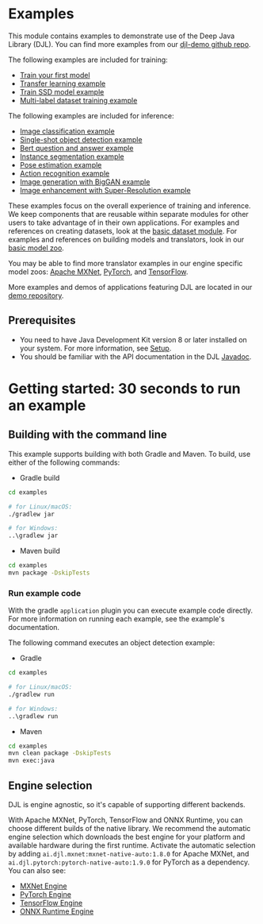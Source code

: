 # Examples

This module contains examples to demonstrate use of the Deep Java Library (DJL).
You can find more examples from our [djl-demo github repo](https://github.com/aws-samples/djl-demo).

The following examples are included for training:

- [Train your first model](docs/train_mnist_mlp.md)
- [Transfer learning example](docs/train_cifar10_resnet.md)
- [Train SSD model example](docs/train_pikachu_ssd.md)
- [Multi-label dataset training example](docs/train_captcha.md)


The following examples are included for inference:

- [Image classification example](docs/image_classification.md)
- [Single-shot object detection example](docs/object_detection.md)
- [Bert question and answer example](docs/BERT_question_and_answer.md)
- [Instance segmentation example](docs/instance_segmentation.md)
- [Pose estimation example](docs/pose_estimation.md)
- [Action recognition example](docs/action_recognition.md)
- [Image generation with BigGAN example](docs/biggan.md)
- [Image enhancement with Super-Resolution example](docs/super_resolution.md)

These examples focus on the overall experience of training and inference. We keep components
that are reusable within separate modules for other users to take advantage of in their own
applications. For examples and references on creating datasets, look at the
[basic dataset module](https://github.com/deepjavalibrary/djl/tree/master/basicdataset).
For examples and references on building models and translators, look in our
[basic model zoo](https://github.com/deepjavalibrary/djl/tree/master/model-zoo).

You may be able to find more translator examples in our engine specific model zoos:
[Apache MXNet](https://github.com/deepjavalibrary/djl/tree/master/engines/mxnet/mxnet-model-zoo),
[PyTorch](https://github.com/deepjavalibrary/djl/tree/master/engines/pytorch/pytorch-model-zoo),
and [TensorFlow](https://github.com/deepjavalibrary/djl/tree/master/engines/tensorflow/tensorflow-model-zoo).

More examples and demos of applications featuring DJL are located in our [demo repository](https://github.com/aws-samples/djl-demo).

## Prerequisites

* You need to have Java Development Kit version 8 or later installed on your system. For more information, see [Setup](../docs/development/setup.md).
* You should be familiar with the API documentation in the DJL [Javadoc](https://javadoc.io/doc/ai.djl/api/latest/index.html).


# Getting started: 30 seconds to run an example

## Building with the command line

This example supports building with both Gradle and Maven. To build, use either of the following commands:

* Gradle build

```sh
cd examples

# for Linux/macOS:
./gradlew jar

# for Windows:
..\gradlew jar
```

* Maven build

```sh
cd examples
mvn package -DskipTests
```

### Run example code
With the gradle `application` plugin you can execute example code directly.
For more information on running each example, see the example's documentation.

The following command executes an object detection example:

* Gradle

```sh
cd examples

# for Linux/macOS:
./gradlew run

# for Windows:
..\gradlew run
```

* Maven

```sh
cd examples
mvn clean package -DskipTests
mvn exec:java
```

## Engine selection

DJL is engine agnostic, so it's capable of supporting different backends.

With Apache MXNet, PyTorch, TensorFlow and ONNX Runtime, you can choose different
builds of the native library.
We recommend the automatic engine selection which downloads the best engine for your
platform and available hardware during the first runtime.
Activate the automatic selection by adding `ai.djl.mxnet:mxnet-native-auto:1.8.0`
for Apache MXNet, and `ai.djl.pytorch:pytorch-native-auto:1.9.0` for PyTorch as a dependency.
You can also see:

- [MXNet Engine](../engines/mxnet/mxnet-engine/README.md)
- [PyTorch Engine](../engines/pytorch/pytorch-engine/README.md)
- [TensorFlow Engine](../engines/tensorflow/tensorflow-engine/README.md)
- [ONNX Runtime Engine](../engines/onnxruntime/onnxruntime-engine/README.md)
